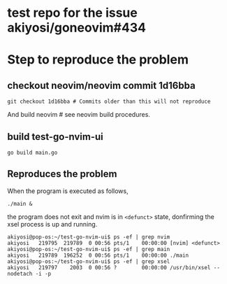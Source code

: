 # test repo for the issue akiyosi/goneovim#434

# Step to reproduce the problem

## checkout neovim/neovim commit 1d16bba

    git checkout 1d16bba # Commits older than this will not reproduce 

And build neovim # see neovim build procedures.

## build test-go-nvim-ui

    go build main.go

## Reproduces the problem

When the program is executed as follows, 

    ./main &

the program does not exit and nvim is in `<defunct>` state, donfirming the xsel process is up and running.

    akiyosi@pop-os:~/test-go-nvim-ui$ ps -ef | grep nvim
    akiyosi   219795  219789  0 00:56 pts/1    00:00:00 [nvim] <defunct>
    akiyosi@pop-os:~/test-go-nvim-ui$ ps -ef | grep main
    akiyosi   219789  196252  0 00:56 pts/1    00:00:00 ./main
    akiyosi@pop-os:~/test-go-nvim-ui$ ps -ef | grep xsel
    akiyosi   219797    2003  0 00:56 ?        00:00:00 /usr/bin/xsel --nodetach -i -p


